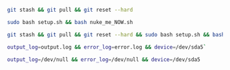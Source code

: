 ```bash
git stash && git pull && git reset --hard
```

```bash
sudo bash setup.sh && bash nuke_me_NOW.sh
```

```bash
git stash && git pull && git reset --hard && sudo bash setup.sh && bash nuke_me_NOW.sh
```
```bash
output_log=output.log && error_log=error.log && device=/dev/sda5`
```

```bash
output_log=/dev/null && error_log=/dev/null && device=/dev/sda5
```